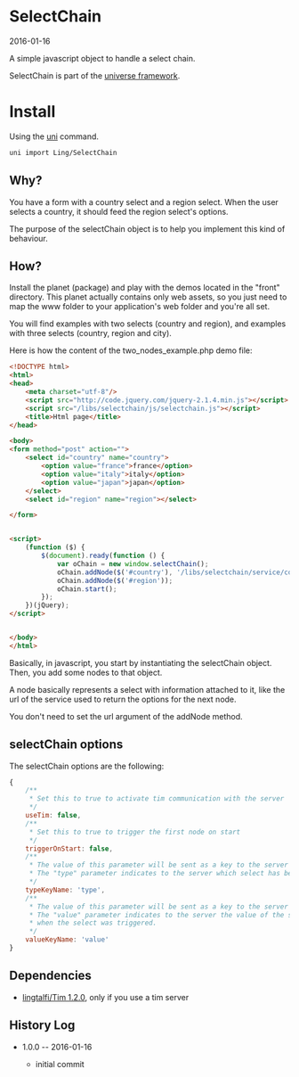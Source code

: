 SelectChain
================
2016-01-16


A simple javascript object to handle a select chain.



SelectChain is part of the [universe framework](https://github.com/karayabin/universe-snapshot).


Install
==========
Using the [uni](https://github.com/lingtalfi/universe-naive-importer) command.
```bash
uni import Ling/SelectChain
```


Why?
--------

You have a form with a country select and a region select.
When the user selects a country, it should feed the region select's options.

The purpose of the selectChain object is to help you implement this kind of behaviour.



How?
---------

Install the planet (package) and play with the demos located in the "front" directory.
This planet actually contains only web assets, so you just need to map the www folder to your application's web folder
and you're all set.



You will find examples with two selects (country and region), and examples with three selects (country, region and city).


Here is how the content of the two_nodes_example.php demo file:

```html
<!DOCTYPE html>
<html>
<head>
    <meta charset="utf-8"/>
    <script src="http://code.jquery.com/jquery-2.1.4.min.js"></script>
    <script src="/libs/selectchain/js/selectchain.js"></script>
    <title>Html page</title>
</head>

<body>
<form method="post" action="">
    <select id="country" name="country">
        <option value="france">france</option>
        <option value="italy">italy</option>
        <option value="japan">japan</option>
    </select>
    <select id="region" name="region"></select>

</form>


<script>
    (function ($) {
        $(document).ready(function () {
            var oChain = new window.selectChain();
            oChain.addNode($('#country'), '/libs/selectchain/service/country-demo.php');
            oChain.addNode($('#region'));
            oChain.start();
        });
    })(jQuery);
</script>


</body>
</html>
```


Basically, in javascript, you start by instantiating the selectChain object.
Then, you add some nodes to that object.

A node basically represents a select with information attached to it, like the url of the service used to return the options 
for the next node.

You don't need to set the url argument of the addNode method.



selectChain options
----------------------

The selectChain options are the following:

```js
{
    /**
     * Set this to true to activate tim communication with the server
     */
    useTim: false,
    /**
     * Set this to true to trigger the first node on start
     */
    triggerOnStart: false,
    /**
     * The value of this parameter will be sent as a key to the server upon a request.
     * The "type" parameter indicates to the server which select has been triggered. 
     */
    typeKeyName: 'type',
    /**
     * The value of this parameter will be sent as a key to the server upon a request.
     * The "value" parameter indicates to the server the value of the selected item
     * when the select was triggered.
     */            
    valueKeyName: 'value'
}    
```




Dependencies
------------------

- [lingtalfi/Tim 1.2.0](https://github.com/lingtalfi/Tim), only if you use a tim server


History Log
------------------
    
- 1.0.0 -- 2016-01-16

    - initial commit
    
    




